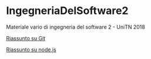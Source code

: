 # IngegneriaDelSoftware2
Materiale vario di ingegneria del software 2 - UniTN 2018


[Riassunto su Git](git/git.md "Git")

[Riassunto su node.js](node/node.md "node.js")
